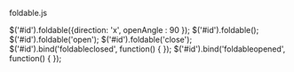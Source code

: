 foldable.js


$('#id').foldable({direction: 'x', openAngle : 90 }); 
$('#id').foldable();
$('#id').foldable('open');
$('#id').foldable('close');
$('#id').bind('foldableclosed', function() {	});
$('#id').bind('foldableopened', function() {	});
